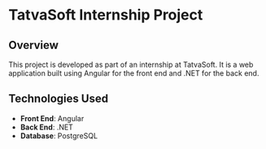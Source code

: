 # TatvaSoft Internship Project

## Overview

This project is developed as part of an internship at TatvaSoft. It is a web application built using Angular for the front end and .NET for the back end.

## Technologies Used

- **Front End**: Angular
- **Back End**: .NET
- **Database**: PostgreSQL
